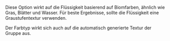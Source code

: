 Diese Option wirkt auf die Flüssigkeit basierend auf Biomfarben, ähnlich wie Gras, Blätter und Wasser. Für beste Ergebnisse, sollte die Flüssigkeit eine Graustufentextur verwenden.

Der Farbtyp wirkt sich auch auf die automatisch generierte Textur der Gruppe aus.